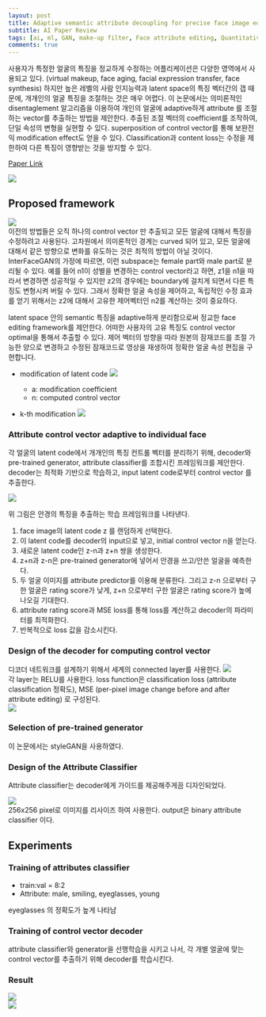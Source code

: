 ```yaml
---
layout: post  
title: Adaptive semantic attribute decoupling for precise face image editing        
subtitle: AI Paper Review    
tags: [ai, ml, GAN, make-up filter, Face attribute editing, Quantitative control]      
comments: true  
---  
```


사용자가 특정한 얼굴의 특징을 정교하게 수정하는 어플리케이션은 다양한 영역에서 사용되고 있다. (virtual makeup, face aging, facial expression transfer, face synthesis)
하지만 높은 레벨의 사람 인지능력과 latent space의 특징 벡터간의 갭 때문에, 개개인의 얼굴 특징을 조절하는 것은 매우 어렵다. 
이 논문에서는 의미론적인 disentaglement 알고리즘을 이용하여 개인의 얼굴에 adaptive하게 attribute 를 조절하는 vector를 추출하는 방법을 제안한다.
추출된 조절 벡터의 coefficient를 조작하여, 단일 속성의 변형을 실현할 수 있다. 
superposition of control vector를 통해 보완전익 modification effect도 얻을 수 있다. 
Classification과 content loss는 수정을 제한하여 다른 특징이 영향받는 것을 방지할 수 있다. 

[Paper Link](https://link.springer.com/content/pdf/10.1007/s00371-021-02198-z.pdf)  

![](./../assets/resource/ai_paper/paper11/1.png)  

## Proposed framework

![](./../assets/resource/ai_paper/paper11/4.png)  
이전의 방법들은 오직 하나의 control vector 만 추출되고 모든 얼굴에 대해서 특징을 수정하려고 사용된다. 
고차원에서 의미론적인 경계는 curved 되어 있고, 모든 얼굴에 대해서 같은 방향으로 변화를 유도하는 것은 최적의 방법이 아닐 것이다.
InterFaceGAN의 가정에 따르면, 이런 subspace는 female part와 male part로 분리될 수 있다.
예를 들어 n1이 성별을 변경하는 control vector라고 하면, z1을 n1을 따라서 변경하면 성공적일 수 있지만 z2의 경우에는 boundary에 걸치게 되면서 다른 특징도 변형시켜 버릴 수 있다.
그래서 정확한 얼굴 속성을 제어하고, 독립적인 수정 효과를 얻기 위해서는 z2에 대해서 고유한 제어벡터인 n2를 계산하는 것이 중요하다. 

latent space 안의 semantic 특징을 adaptive하게 분리함으로써 정교한 face editing framework를 제안한다. 
어떠한 사용자의 고유 특징도 control vector optimal을 통해서 추출할 수 있다.
제어 벡터의 방향을 따라 원본의 잠재코드를 조절 가능한 양으로 변경하고 수정된 잠재코드로 영상을 재생하여 정확한 얼굴 속성 편집을 구현합니다.

* modification of latent code
![](./../assets/resource/ai_paper/paper11/2.png)  
    - a: modification coefficient
    - n: computed control vector

* k-th modification
![](./../assets/resource/ai_paper/paper11/3.png)  
  

### Attribute control vector adaptive to individual face
각 얼굴의 latent code에서 개개인의 특징 컨트롤 벡터를 분리하기 위해, decoder와 pre-trained generator, attribute classifier를 조합시킨 프레임워크를 제안한다.
decoder는 최적화 기반으로 학습하고, input latent code로부터 control vector 를 추출한다.

![](./../assets/resource/ai_paper/paper11/5.png)  

위 그림은 안경의 특징을 추출하는 학습 프레임워크를 나타낸다. 

1. face image의 latent code z 를 랜덤하게 선택한다.
2. 이 latent code를 decoder의 input으로 넣고, initial control vector n을 얻는다.
3. 새로운 latent code인 z-n과 z+n 쌍을 생성한다.
4. z+n과 z-n은 pre-trained generator에 넣어서 안경을 쓰고/안쓴 얼굴을 예측한다.
5. 두 얼굴 이미지를 attribute predictor를 이용해 분류한다. 그리고 z-n 으로부터 구한 얼굴은 rating score가 낮게, z+n 으로부터 구한 얼굴은 rating score가 높에 나오길 기대한다.
6. attribute rating score과 MSE loss를 통해 loss를 계산하고 decoder의 파라미터를 최적화한다.
7. 반복적으로 loss 값을 감소시킨다.

### Design of the decoder for computing control vector
디코더 네트워크를 설계하기 위해서 세계의 connected layer를 사용한다.
![](./../assets/resource/ai_paper/paper11/6.png)  
각 layer는 RELU를 사용한다.
loss function은 classification loss (attribute classification 정확도), MSE (per-pixel image change before and after attribute editing) 로 구성된다.  
![](./../assets/resource/ai_paper/paper11/7.png)  

### Selection of pre-trained generator
이 논문에서는 styleGAN을 사용하였다.

### Design of the Attribute Classifier
Attribute classifier는 decoder에게 가이드를 제공해주게끔 디자인되었다.

![](./../assets/resource/ai_paper/paper11/8.png)  
256x256 pixel로 이미지를 리사이즈 하여 사용한다.
output은 binary attribute classifier 이다.

## Experiments
### Training of attributes classifier
* train:val = 8:2
* Attribute: male, smiling, eyeglasses, young

eyeglasses 의 정확도가 높게 나타남

### Training of control vector decoder

attribute classifier와 generator을 선행학습을 시키고 나서, 
각 개별 얼굴에 맞는 control vector를 추출하기 위해 decoder를 학습시킨다. 

### Result
![](./../assets/resource/ai_paper/paper11/9.png)  
![](./../assets/resource/ai_paper/paper11/10.png)